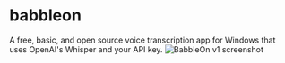 # babbleon
A free, basic, and open source voice transcription app for Windows that uses OpenAI's Whisper and your API key.
![BabbleOn v1 screenshot](https://github.com/user-attachments/assets/a3c007a2-32ee-44c1-9903-bd5e3e0d912a)
